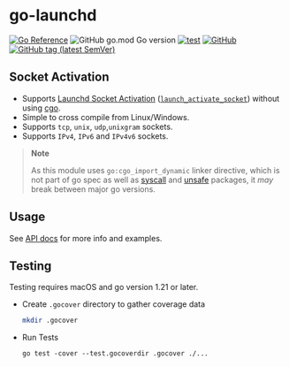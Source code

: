 # go-launchd

[![Go Reference](https://pkg.go.dev/badge/github.com/tprasadtp/go-launchd.svg)](https://pkg.go.dev/github.com/tprasadtp/go-launchd)
![GitHub go.mod Go version](https://img.shields.io/github/go-mod/go-version/tprasadtp/go-launchd?label=go&logo=go&logoColor=white)
[![test](https://github.com/tprasadtp/go-launchd/actions/workflows/test.yml/badge.svg)](https://github.com/tprasadtp/go-launchd/actions/workflows/test.yml)
[![GitHub](https://img.shields.io/github/license/tprasadtp/go-launchd)](https://github.com/tprasadtp/go-launchd/blob/master/LICENSE)
[![GitHub tag (latest SemVer)](https://img.shields.io/github/v/tag/tprasadtp/go-launchd?color=7f50a6&label=release&logo=semver&sort=semver)](https://github.com/tprasadtp/go-launchd/releases)

## Socket Activation

- Supports [Launchd Socket Activation][socket-activation]
([`launch_activate_socket`][socket-activation]) without using [cgo].
- Simple to cross compile from Linux/Windows.
- Supports `tcp`, `unix`, `udp`,`unixgram` sockets.
- Supports `IPv4`, `IPv6` and `IPv4v6` sockets.

> **Note**
>
> As this module uses `go:cgo_import_dynamic` linker directive, which is not part
> of go spec as well as [syscall] and [unsafe] packages, it _may_ break between
> major go versions.

## Usage

See [API docs](https://pkg.go.dev/github.com/tprasadtp/go-launchd) for more info and examples.

## Testing

Testing requires macOS and go version 1.21 or later.

- Create `.gocover` directory to gather coverage data

    ```bash
    mkdir .gocover
    ```

- Run Tests

    ```console
    go test -cover --test.gocoverdir .gocover ./...
    ```

[syscall]: https://pkg.go.dev/syscall
[unsafe]: https://pkg.go.dev/unsafe
[cgo]: https://pkg.go.dev/cmd/cgo
[socket-activation]: https://developer.apple.com/documentation/xpc/1505523-launch_activate_socket

